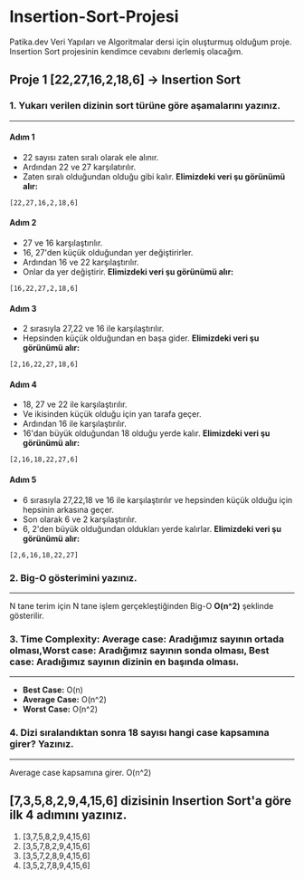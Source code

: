 # Insertion-Sort-Projesi
Patika.dev Veri Yapıları ve Algoritmalar dersi için oluşturmuş olduğum proje. Insertion Sort projesinin kendimce cevabını derlemiş olacağım.
## Proje 1 [22,27,16,2,18,6] -> Insertion Sort
### 1. Yukarı verilen dizinin sort türüne göre aşamalarını yazınız.
---
#### Adım 1
- 22 sayısı zaten sıralı olarak ele alınır. 
- Ardından 22 ve 27 karşılatırılır. 
- Zaten sıralı olduğundan olduğu gibi kalır.
**Elimizdeki veri şu görünümü alır:**
```
[22,27,16,2,18,6]
```
#### Adım 2
- 27 ve 16 karşılaştırılır. 
- 16, 27'den küçük olduğundan yer değiştirirler. 
- Ardından 16 ve 22 karşılaştırılır. 
- Onlar da yer değiştirir.
**Elimizdeki veri şu görünümü alır:**
```
[16,22,27,2,18,6]
```
#### Adım 3
- 2 sırasıyla 27,22 ve 16 ile karşılaştırılır. 
- Hepsinden küçük olduğundan en başa gider.
**Elimizdeki veri şu görünümü alır:**
```
[2,16,22,27,18,6]
```
#### Adım 4
- 18, 27 ve 22 ile karşılaştırılır. 
- Ve ikisinden küçük olduğu için yan tarafa geçer. 
- Ardından 16 ile karşılaştırılır. 
- 16'dan büyük olduğundan 18 olduğu yerde kalır.
**Elimizdeki veri şu görünümü alır:**
```
[2,16,18,22,27,6]
```
#### Adım 5
- 6 sırasıyla 27,22,18 ve 16 ile karşılaştırılır ve hepsinden küçük olduğu için hepsinin arkasına geçer. 
- Son olarak 6 ve 2 karşılaştırılır. 
- 6, 2'den büyük olduğundan oldukları yerde kalırlar. 
**Elimizdeki veri şu görünümü alır:**
```
[2,6,16,18,22,27]
```
### 2. Big-O gösterimini yazınız.
---
N tane terim için N tane işlem gerçekleştiğinden Big-O **O(n^2)** şeklinde gösterilir.
### 3. Time Complexity: Average case: Aradığımız sayının ortada olması,Worst case: Aradığımız sayının sonda olması, Best case: Aradığımız sayının dizinin en başında olması.
---
- **Best Case:** O(n)
- **Average Case:** O(n^2)
- **Worst Case:** O(n^2)
### 4. Dizi sıralandıktan sonra 18 sayısı hangi case kapsamına girer? Yazınız.
---
Average case kapsamına girer. O(n^2)
## [7,3,5,8,2,9,4,15,6] dizisinin Insertion Sort'a göre ilk 4 adımını yazınız.
1. [3,7,5,8,2,9,4,15,6]
2. [3,5,7,8,2,9,4,15,6]
3. [3,5,7,2,8,9,4,15,6]
4. [3,5,2,7,8,9,4,15,6]
